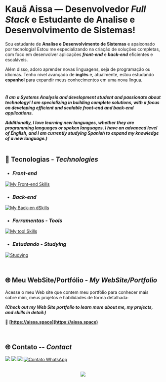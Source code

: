 # Kauã Aissa — Desenvolvedor _Full Stack_ e Estudante de Analise e Desenvolvimento de Sistemas!

Sou estudante de **Analise e Desenvolvimento de Sistemas** e apaixonado por tecnologia! Estou me especializando na criação de soluções completas, com foco em desenvolver aplicações _**front-end**_ e _**back-end**_ eficientes e escaláveis.

Além disso, adoro aprender novas linguagens, seja de programação ou idiomas. Tenho nível avançado de **inglês** e, atualmente, estou estudando **espanhol** para expandir meus conhecimentos em uma nova língua.

#

_**(I am a Systems Analysis and development student and passionate about technology! I am specializing in building complete solutions, with a focus on developing efficient and scalable front-end and back-end applications.**_

_**Additionally, I love learning new languages, whether they are programming languages or spoken languages. I have an advanced level of English, and I am currently studying Spanish to expand my knowledge of a new language.)**_
<br><br>


## 🚀 Tecnologias - _Technologies_

* ### _Front-end_
[![My Front-end Skills](https://skillicons.dev/icons?i=html,css,js,react,ts,&perline=13)](#)

* ### _Back-end_

[![My Back-en dSkills](https://skillicons.dev/icons?i=mysql,mongodb,php&perline=13)](#)

* ### _Ferramentas - Tools_

[![My tool Skills](https://skillicons.dev/icons?i=vscode,git,github,figma,windows&perline=13)](#)

* ### _Estudando - Studying_

[![Studying](https://skillicons.dev/icons?i=python&perline=13)](#)

<br>

## 🌐 Meu WebSite/Portfólio - _My WebSite/Portfolio_
Acesse o meu Web site que contem meu portfólio para conhecer mais sobre mim, meus projetos e habilidades de forma detalhada:

_**(Check out my Web Site portfolio to learn more about me, my projects, and skills in detail:)**_

🔗 **[https://aissa.space](https://aissa.space)**

<br>

## 🌐 Contato -- _Contact_
<div> 
  <a href="https://www.instagram.com/fx.aissa/" target="_blank"><img src="https://img.shields.io/badge/-Instagram-%23E4405F?style=for-the-badge&logo=instagram&logoColor=white" target="_blank"></a>
  <a href = "mailto:kaua.aissa.dev@gmail.com"><img src="https://img.shields.io/badge/Gmail-D14836?style=for-the-badge&logo=gmail&logoColor=white" target="_blank"></a>
  <a href="https://www.linkedin.com/in/kauaaissa/" target="_blank"><img src="https://img.shields.io/badge/-LinkedIn-%230077B5?style=for-the-badge&logo=linkedin&logoColor=white" target="_blank"></a>
  <a href="https://wa.me/5519999255022" target="_blank"><img src="https://img.shields.io/badge/WhatsApp-25D366?style=for-the-badge&logo=whatsapp&logoColor=white" alt="Contato WhatsApp"></a>
</div>

<br>

<p align="center">
     <img src="https://capsule-render.vercel.app/api?type=waving&height=150&color=5C258D&section=footer&"/>
</p>
